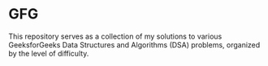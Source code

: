 # GFG
This repository serves as a collection of my solutions to various GeeksforGeeks Data Structures and Algorithms (DSA) problems, organized by the level of difficulty. 
